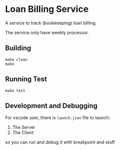 # Loan Billing Service

A service to track (bookkeeping) loan billing.

The service only have weekly processor.

## Building
```
make clean
make
```

## Running Test
```
make test
```

## Development and Debugging
For vscode user, there is `launch.json` file to launch:

1. The Server
2. The Client

so you can run and debug it with breakpoint and stuff